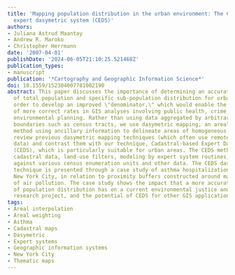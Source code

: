 ```yaml
---
title: 'Mapping population distribution in the urban environment: The Cadastral-based
  expert dasymetric system (CEDS)'
authors:
- Juliana Astrud Maantay
- Andrew R. Maroko
- Christopher Herrmann
date: '2007-04-01'
publishDate: '2024-06-05T21:10:25.521468Z'
publication_types:
- manuscript
publication: '*Cartography and Geographic Information Science*'
doi: 10.1559/152304007781002190
abstract: This paper discusses the importance of determining an accurate depiction
  of total population and specific sub-population distribution for urban areas in
  order to develop an improved \"denominator,\" which would enable the calculation
  of more correct rates in GIS analyses involving public health, crime, and urban
  environmental planning. Rather than using data aggregated by arbitrary administrative
  boundaries such as census tracts, we use dasymetric mapping, an areal interpolation
  method using ancillary information to delineate areas of homogeneous values. We
  review previous dasymetric mapping techniques (which often use remotely sensed land-cover
  data) and contrast them with our technique, Cadastral-based Expert Dasymetric System
  (CEDS), which is particularly suitable for urban areas. The CEDS method uses specific
  cadastral data, land-use filters, modeling by expert system routines, and validation
  against various census enumeration units and other data. The CEDS dasymetric mapping
  technique is presented through a case study of asthma hospitalizations in the Bronx,
  New York City, in relation to proximity buffers constructed around major sources
  of air pollution. The case study shows the impact that a more accurate estimation
  of population distribution has on a current environmental justice and health disparities
  research project, and the potential of CEDS for other GIS applications.
tags:
- Areal interpolation
- Areal weighting
- Asthma
- Cadastral maps
- Dasymetric
- Expert systems
- Geographic information systems
- New York City
- Thematic maps
---
```

